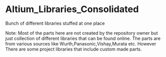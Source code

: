 # Altium_Libraries_Consolidated
Bunch of different libraries stuffed at one place

Note:
Most of the parts here are not created by the repository owner but just collection of different libraries that can be found online.
The parts are from various sources like Wurth,Panasonic,Vishay,Murata etc.
However There are some project libraries that include custom made parts.
